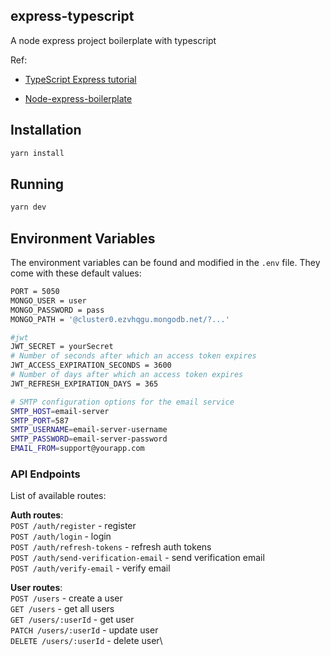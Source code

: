 ## express-typescript

A node express project boilerplate with typescript

Ref:

- [TypeScript Express tutorial](https://wanago.io/courses/typescript-express-tutorial/)

- [Node-express-boilerplate](https://github.com/hagopj13/node-express-boilerplate?fbclid=IwAR32hbEL6N4aKZY1fEJD8F-wdGXoJkW16Uy-HMSDSoOQ6A2poLoQ7QK8b70#features)

## Installation

```bash
yarn install
```

## Running

```bash
yarn dev
```

## Environment Variables

The environment variables can be found and modified in the `.env` file. They come with these default values:

```bash
PORT = 5050
MONGO_USER = user
MONGO_PASSWORD = pass
MONGO_PATH = '@cluster0.ezvhqgu.mongodb.net/?...'

#jwt
JWT_SECRET = yourSecret
# Number of seconds after which an access token expires
JWT_ACCESS_EXPIRATION_SECONDS = 3600
# Number of days after which an access token expires
JWT_REFRESH_EXPIRATION_DAYS = 365

# SMTP configuration options for the email service
SMTP_HOST=email-server
SMTP_PORT=587
SMTP_USERNAME=email-server-username
SMTP_PASSWORD=email-server-password
EMAIL_FROM=support@yourapp.com
```

### API Endpoints

List of available routes:

**Auth routes**:\
`POST /auth/register` - register\
`POST /auth/login` - login\
`POST /auth/refresh-tokens` - refresh auth tokens\
`POST /auth/send-verification-email` - send verification email\
`POST /auth/verify-email` - verify email

**User routes**:\
`POST /users` - create a user\
`GET /users` - get all users\
`GET /users/:userId` - get user\
`PATCH /users/:userId` - update user\
`DELETE /users/:userId` - delete user\
